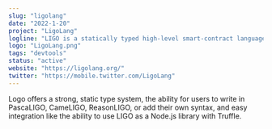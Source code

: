 ```yaml
---
slug: "ligolang"
date: "2022-1-20"
project: "LigoLang"
logline: "LIGO is a statically typed high-level smart-contract language that compiles down to Michelson."
logo: "LigoLang.png"
tags: "devtools"
status: "active"
website: "https://ligolang.org/"
twitter: "https://mobile.twitter.com/LigoLang"
---
```


Logo offers a strong, static type system, the ability for users to write in PascaLIGO, CameLIGO, ReasonLIGO, or add their own syntax, and easy integration like the ability to use LIGO as a Node.js library with Truffle.